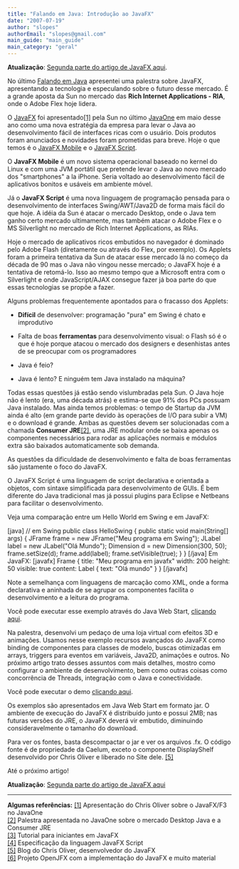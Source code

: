 ```yaml
---
title: "Falando em Java: Introdução ao JavaFX"
date: "2007-07-19"
author: "slopes"
authorEmail: "slopes@gmail.com"
main_guide: "main_guide"
main_category: "geral"
---
```


**Atualização**: [Segunda parte do artigo de JavaFX aqui](https://blog.caelum.com.br/falando-de-javafx-parte-2/).

No último [Falando em Java](http://www.falandoemjava.com.br) apresentei uma palestra sobre JavaFX, apresentando a tecnologia e especulando sobre o futuro desse mercado. É a grande aposta da Sun no mercado das **Rich Internet Applications - RIA**, onde o Adobe Flex hoje lidera.

O [JavaFX](http://www.sun.com/software/javafx/index.jsp) foi apresentado[\[1\]](#javafx-1) pela Sun no último [JavaOne](http://sun.com/javaone) em maio desse ano como uma nova estratégia da empresa para levar o Java ao desenvolvimento fácil de interfaces ricas com o usuário. Dois produtos foram anunciados e novidades foram prometidas para breve. Hoje o que temos é o [JavaFX Mobile](http://www.sun.com/software/javafx/mobile/index.jsp) e o [JavaFX Script](http://www.sun.com/software/javafx/script/index.jsp).

O **JavaFX Mobile** é um novo sistema operacional baseado no kernel do Linux e com uma JVM portátil que pretende levar o Java ao novo mercado dos "smartphones" a la iPhone. Seria voltado ao desenvolvimento fácil de aplicativos bonitos e usáveis em ambiente móvel.

Já o **JavaFX Script** é uma nova linguagem de programação pensada para o desenvolvimento de interfaces Swing/AWT/Java2D de forma mais fácil do que hoje. A idéia da Sun é atacar o mercado Desktop, onde o Java tem ganho certo mercado ultimamente, mas também atacar o Adobe Flex e o MS Silverlight no mercado de Rich Internet Applications, as RIAs.

Hoje o mercado de aplicativos ricos embutidos no navegador é dominado pelo Adobe Flash (diretamente ou através do Flex, por exemplo). Os Applets foram a primeira tentativa da Sun de atacar esse mercado lá no começo da década de 90 mas o Java não vingou nesse mercado; o JavaFX hoje é a tentativa de retomá-lo. Isso ao mesmo tempo que a Microsoft entra com o Silverlight e onde JavaScript/AJAX consegue fazer já boa parte do que essas tecnologias se propõe a fazer.

Alguns problemas frequentemente apontados para o fracasso dos Applets:

- **Difícil** de desenvolver: programação "pura" em Swing é chato e improdutivo

- Falta de boas **ferramentas** para desenvolvimento visual: o Flash só é o que é hoje porque atacou o mercado dos designers e desenhistas antes de se preocupar com os programadores

- Java é feio?
- Java é lento? E ninguém tem Java instalado na máquina?
  
Todas essas questões já estão sendo vislumbradas pela Sun. O Java hoje não é lento (era, uma década atrás) e estima-se que 91% dos PCs possuam Java instalado. Mas ainda temos problemas: o tempo de Startup da JVM ainda é alto (em grande parte devido às operações de I/O para subir a VM) e o download é grande. Ambas as questões devem ser solucionadas com a chamada **Consumer JRE**[\[2\]](#javafx-2), uma JRE modular onde se baixa apenas os componentes necessários para rodar as aplicações normais e módulos extra são baixados automaticamente sob demanda.

As questões da dificuldade de desenvolvimento e falta de boas ferramentas são justamente o foco do JavaFX.

O JavaFX Script é uma linguagem de script declarativa e orientada a objetos, com sintaxe simplificada para desenvolvimento de GUIs. É bem diferente do Java tradicional mas já possui plugins para Eclipse e Netbeans para facilitar o desenvolvimento.

Veja uma comparação entre um Hello World em Swing e em JavaFX:

\[java\] // em Swing public class HelloSwing { public static void main(String\[\] args) { JFrame frame = new JFrame("Meu programa em Swing"); JLabel label = new JLabel("Olá Mundo"); Dimension d = new Dimension(300, 50); frame.setSize(d); frame.add(label); frame.setVisible(true); } } \[/java\] Em JavaFX: \[javafx\] Frame { title: "Meu programa em javafx" width: 200 height: 50 visible: true content: Label { text: "Olá mundo" } } \[/javafx\]

Note a semelhança com linguagens de marcação como XML, onde a forma declarativa e aninhada de se agrupar os componentes facilita o desenvolvimento e a leitura do programa.

Você pode executar esse exemplo através do Java Web Start, [clicando aqui](http://www.caelum.com.br/javafx/resources/demo-helloworld.jnlp).

Na palestra, desenvolvi um pedaço de uma loja virtual com efeitos 3D e animações. Usamos nesse exemplo recursos avançados do JavaFX como binding de componentes para classes de modelo, buscas otimizadas em arrays, triggers para eventos em variáveis, Java2D, animações e outros. No próximo artigo trato desses assuntos com mais detalhes, mostro como configurar o ambiente de desenvolvimento, bem como outras coisas como concorrência de Threads, integração com o Java e conectividade.

Você pode executar o demo [clicando aqui](http://www.caelum.com.br/javafx/resources/demo-lojavirtual.jnlp).

Os exemplos são apresentados em Java Web Start em formato jar. O ambiente de execução do JavaFX é distribuído junto e possui 2MB; nas futuras versões do JRE, o JavaFX deverá vir embutido, diminuindo consideravelmente o tamanho do download.

Para ver os fontes, basta descompactar o jar e ver os arquivos .fx. O código fonte é de propriedade da Caelum, exceto o componente DisplayShelf desenvolvido por Chris Oliver e liberado no Site dele. [\[5\]](#javafx-5)

Até o próximo artigo!

**Atualização**: [Segunda parte do artigo de JavaFX aqui](https://blog.caelum.com.br/falando-de-javafx-parte-2/)

* * *

**Algumas referências:** [\[1\]](http://developers.sun.com/learning/javaoneonline/2007/pdf/TS-3420.pdf) Apresentação do Chris Oliver sobre o JavaFX/F3 no JavaOne  
[\[2\]](http://developers.sun.com/learning/javaoneonline/2007/pdf/TS-3160.pdf) Palestra apresentada no JavaOne sobre o mercado Desktop Java e a Consumer JRE  
[\[3\]](https://openjfx.dev.java.net/Getting_Started_With_JavaFX.html) Tutorial para iniciantes em JavaFX  
[\[4\]](https://openjfx.dev.java.net/JavaFX_Programming_Language.html) Especificação da linguagem JavaFX Script  
[\[5\]](http://blogs.sun.com/chrisoliver/) Blog do Chris Oliver, desenvolvedor do JavaFX  
[\[6\]](https://openjfx.dev.java.net/) Projeto OpenJFX com a implementação do JavaFX e muito material
